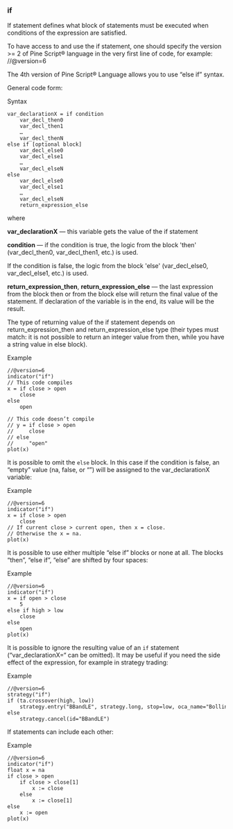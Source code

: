 ### if

If statement defines what block of statements must be executed when conditions of the expression are satisfied.

To have access to and use the if statement, one should specify the version >= 2 of Pine Script® language in the very first line of code, for example: //@version=6

The 4th version of Pine Script® Language allows you to use “else if” syntax.

General code form:

Syntax

```
var_declarationX = if condition
    var_decl_then0
    var_decl_then1
    …
    var_decl_thenN
else if [optional block]
    var_decl_else0
    var_decl_else1
    …
    var_decl_elseN
else
    var_decl_else0
    var_decl_else1
    …
    var_decl_elseN
    return_expression_else
```

where

**var\_declarationX** — this variable gets the value of the if statement

**condition** — if the condition is true, the logic from the block 'then' (var\_decl\_then0, var\_decl\_then1, etc.) is used.

If the condition is false, the logic from the block 'else' (var\_decl\_else0, var\_decl\_else1, etc.) is used.

**return\_expression\_then**, **return\_expression\_else** — the last expression from the block then or from the block else will return the final value of the statement. If declaration of the variable is in the end, its value will be the result.

The type of returning value of the if statement depends on return\_expression\_then and return\_expression\_else type (their types must match: it is not possible to return an integer value from then, while you have a string value in else block).

Example

```
//@version=6  
indicator("if")  
// This code compiles  
x = if close > open  
    close  
else  
    open  
  
// This code doesn’t compile  
// y = if close > open  
//     close  
// else  
//     "open"  
plot(x)
```

It is possible to omit the `else` block. In this case if the condition is false, an “empty” value (na, false, or “”) will be assigned to the var\_declarationX variable:

Example

```
//@version=6  
indicator("if")  
x = if close > open  
    close  
// If current close > current open, then x = close.  
// Otherwise the x = na.  
plot(x)
```

It is possible to use either multiple “else if” blocks or none at all. The blocks “then”, “else if”, “else” are shifted by four spaces:

Example

```
//@version=6  
indicator("if")  
x = if open > close  
    5  
else if high > low  
    close  
else  
    open  
plot(x)
```

It is possible to ignore the resulting value of an `if` statement (“var\_declarationX=“ can be omitted). It may be useful if you need the side effect of the expression, for example in strategy trading:

Example

```
//@version=6  
strategy("if")  
if (ta.crossover(high, low))  
    strategy.entry("BBandLE", strategy.long, stop=low, oca_name="BollingerBands", oca_type=strategy.oca.cancel, comment="BBandLE")  
else  
    strategy.cancel(id="BBandLE")
```

If statements can include each other:

Example

```
//@version=6  
indicator("if")  
float x = na  
if close > open  
    if close > close[1]  
        x := close  
    else  
        x := close[1]  
else  
    x := open  
plot(x)
```
